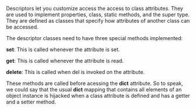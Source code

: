 Descriptors let you customize access the access to class attributes. They are
used to implement properties, class, static methods, and the super type. They
are defined as classes that specify how attributes of another class can be
accessed.

The descriptor classes need to have three special methods implemented:

__set__: This is called whenever the attribute is set.

__get__: This is called whenever the attribute is read.

__delete__: This is called when del is invoked on the attribute.

These methods are called before acessing the __dict__ attribute. So to speak, we
could say that the usual __dict__ mapping that contains all elements of an
object instance is hijacked when a class attribute is defined and has a getter
and a setter method.